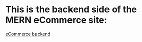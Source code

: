 # This is the backend side of the MERN eCommerce site:
[eCommerce backend](https://mern-ecommerce-db.netlify.app/)
